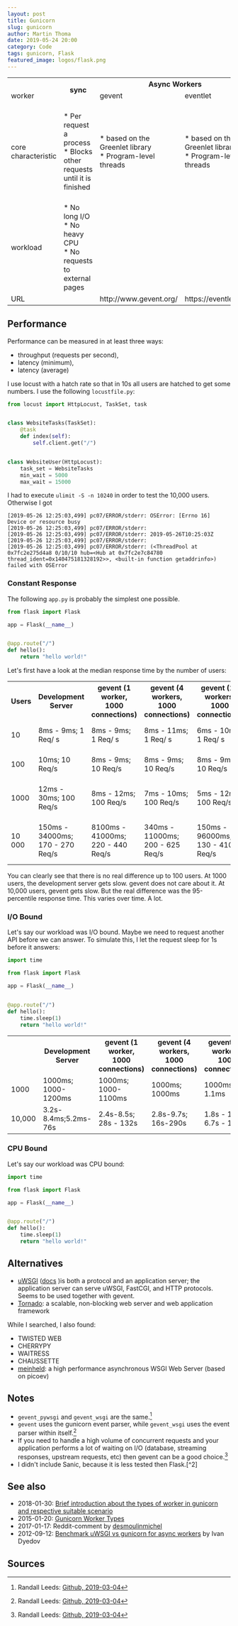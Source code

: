 ```yaml
---
layout: post
title: Gunicorn
slug: gunicorn
author: Martin Thoma
date: 2019-05-24 20:00
category: Code
tags: gunicorn, Flask
featured_image: logos/flask.png
---
```


<table>
    <tr>
        <th></th>
        <th rowspan="2">sync</th>
        <th colspan="2">Async Workers</th>
        <th rowspan="2">tornado</th>
        <th colspan="2">AsyncIO Workers</th>
    </tr>
    <tr>
        <td>worker</td>
        <td>gevent</td>
        <td>eventlet</td>
        <td>gaiohttp</td>
        <td>gthread</td>
    </tr>
    <tr>
        <td>core characteristic</td>
        <td>* Per request a process<br/>* Blocks other requests until it is finished</td>
        <td>*&nbsp;based on the Greenlet library<br/>* Program-level threads</td>
        <td>*&nbsp;based on the Greenlet library<br/>* Program-level threads</td>
        <td>*provides async I/O non-blocking design model<br/>*&nbsp;ideal for handling long requests</td>
        <td></td>
        <td>* Per request a thread</td>
    </tr>
    <tr>
        <td>workload</td>
        <td>* No long I/O<br/>* No heavy CPU<br/>* No requests to external pages</td>
        <td></td>
        <td></td>
        <td></td>
        <td></td>
        <td></td>
    </tr>
    <tr>
        <td>URL</td>
        <td></td>
        <td>http://www.gevent.org/</td>
        <td>https://eventlet.net/</td>
        <td></td>
        <td>https://aiohttp.readthedocs.io/en/stable/</td>
        <td></td>
    </tr>
</table>


## Performance

Performance can be measured in at least three ways:

* throughput (requests per second),
* latency (minimum),
* latency (average)

I use locust with a hatch rate so that in 10s all users are hatched to get some
numbers. I use the following `locustfile.py`:

```python
from locust import HttpLocust, TaskSet, task


class WebsiteTasks(TaskSet):
    @task
    def index(self):
        self.client.get("/")


class WebsiteUser(HttpLocust):
    task_set = WebsiteTasks
    min_wait = 5000
    max_wait = 15000
```

I had to execute `ulimit -S -n 10240` in order to test the 10,000 users. Otherwise
I got

```text
[2019-05-26 12:25:03,499] pc07/ERROR/stderr: OSError: [Errno 16] Device or resource busy
[2019-05-26 12:25:03,499] pc07/ERROR/stderr:
[2019-05-26 12:25:03,499] pc07/ERROR/stderr: 2019-05-26T10:25:03Z
[2019-05-26 12:25:03,499] pc07/ERROR/stderr:
[2019-05-26 12:25:03,499] pc07/ERROR/stderr: (<ThreadPool at 0x7fc2e275d4a8 0/10/10 hub=<Hub at 0x7fc2e7c84780 thread_ident=0x140475181328192>>, <built-in function getaddrinfo>) failed with OSError
```


### Constant Response

The following `app.py` is probably the simplest one possible.

```python
from flask import Flask

app = Flask(__name__)


@app.route("/")
def hello():
    return "hello world!"
```

Let's first have a look at the median response time by the number of users:

<table class="table">
    <tr>
        <th>Users</th>
        <th>Development Server</th>
        <th>gevent (1 worker, 1000 connections)</th>
        <th>gevent (4 workers, 1000 connections)</th>
        <th>gevent (12 workers, 1000 connections)</th>
        <th>sync (4 workers)</th>
        <th>gthread (4 workers)</th>
    </tr>
    <tr>
        <td>10</td>
        <td>8ms - 9ms; 1 Req/ s</td>
        <td>8ms - 9ms; 1 Req/ s</td>
        <td>8ms - 11ms; 1 Req/ s</td>
        <td>6ms - 10ms; 1 Req/ s</td>
        <td>7ms - 9ms; 1 Req/s</td>
        <td>6ms - 12ms; 1 Req/s</td>
    </tr>
    <tr>
        <td>100</td>
        <td>10ms; 10 Req/s</td>
        <td>8ms - 9ms; 10 Req/s</td>
        <td>8ms - 9ms; 10 Req/s</td>
        <td>8ms - 9ms; 10 Req/s</td>
        <td>7ms - 9ms; 10 Req/s</td>
        <td>8ms - 12ms; 10 Req/s</td>
    </tr>
    <tr>
        <td>1000</td>
        <td>12ms - 30ms; 100 Req/s</td>
        <td>8ms - 12ms; 100 Req/s</td>
        <td>7ms - 10ms; 100 Req/s</td>
        <td>5ms - 12ms; 100 Req/s</td>
        <td>6ms - 8ms; 100 Req/s</td>
        <td>8ms - 11ms; 100 Req/s</td>
    </tr>
    <tr>
        <td>10&thinsp;000</td>
        <td>150ms - 34000ms; 170 - 270 Req/s</td>
        <td>8100ms - 41000ms; 220 - 440 Req/s</td>
        <td>340ms - 11000ms; 200 - 625 Req/s</td>
        <td>150ms - 96000ms; 130 - 410 Req/s</td>
        <td>81ms - 101000ms; 220 - 750 Req/s</td>
        <td>350ms - 93000ms; 270 - 533 Req/s</td>
    </tr>
</table>

You can clearly see that there is no real difference up to 100 users. At 1000
users, the development server gets slow. gevent does not care about it. At
10,000 users, gevent gets slow. But the real difference was the 95-percentile
response time. This varies over time. A lot.


### I/O Bound

Let's say our workload was I/O bound. Maybe we need to request another API
before we can answer. To simulate this, I let the request sleep for 1s before
it answers:

```python
import time

from flask import Flask

app = Flask(__name__)


@app.route("/")
def hello():
    time.sleep(1)
    return "hello world!"
```

<table>
    <tr>
        <th></th>
        <th>Development Server</th>
        <th>gevent (1 worker, 1000 connections)</th>
        <th>gevent (4 workers, 1000 connections)</th>
        <th>gevent (12 workers, 1000 connections)</th>
        <th>sync (4 workers)</th>
        <th>gthread (4 workers)</th>
    </tr>
    <tr>
        <td>1000</td>
        <td>1000ms; 1000-1200ms</td>
        <td>1000ms; 1000-1100ms</td>
        <td>1000ms; 1000ms</td>
        <td>1000ms; 1s-1.1ms</td>
        <td>32s-37s;35s-97s</td>
        <td>Fails</td>
    </tr>
    <tr>
        <td>10,000</td>
        <td>3.2s-8.4ms;5.2ms-76s</td>
        <td>2.4s-8.5s; 28s - 132s</td>
        <td>2.8s-9.7s; 16s-290s</td>
        <td>1.8s - 11s; 6.7s - 150s</td>
        <td>29s - 131s;45s-183s</td>
        <td>Fails</td>
    </tr>
</table>


### CPU Bound

Let's say our workload was CPU bound:

```python
import time

from flask import Flask

app = Flask(__name__)


@app.route("/")
def hello():
    time.sleep(1)
    return "hello world!"
```


## Alternatives

* [uWSGI](https://en.wikipedia.org/wiki/UWSGI) ([docs](https://uwsgi-docs.readthedocs.io/en/latest/) )is both a protocol and an application server; the application server can serve uWSGI, FastCGI, and HTTP protocols. Seems to be used together with gevent.
* [Tornado](https://en.wikipedia.org/wiki/Tornado_(web_server)): a scalable, non-blocking web server and web application framework

While I searched, I also found:

* TWISTED WEB
* CHERRYPY
* WAITRESS
* CHAUSSETTE
* [meinheld](https://github.com/mopemope/meinheld): a high performance asynchronous WSGI Web Server (based on picoev)


## Notes

* `gevent_pywsgi` and `gevent_wsgi` are the same.[^1]
* `gevent` uses the gunicorn event parser, while `gevent_wsgi` uses the event
  parser within itself.[^1]
* If you need to handle a high volume of concurrent requests and your
  application performs a lot of waiting on I/O (database, streaming responses,
  upstream requests, etc) then gevent can be a good choice.[^1]
* I didn't include Sanic, because it is less tested then Flask.[^2]

## See also

* 2018-01-30: [Brief introduction about the types of worker in gunicorn and respective suitable scenario](https://medium.com/@genchilu/brief-introduction-about-the-types-of-worker-in-gunicorn-and-respective-suitable-scenario-67b0c0e7bd62)
* 2015-01-20: [Gunicorn Worker Types](https://www.spirulasystems.com/blog/2015/01/20/gunicorn-worker-types/)
* 2017-01-17: Reddit-comment by [desmoulinmichel](https://www.reddit.com/r/Python/comments/5og4hl/is_there_any_reason_to_use_flask_over_sanic/dcjbqml/)
* 2012-09-12: [Benchmark uWSGI vs gunicorn for async workers](https://ivan-site.com/2012/09/benchmark-uwsgi-vs-gunicorn-for-async-workers/) by Ivan Dyedov

## Sources

[^1]: Randall Leeds: [Github, 2019-03-04](https://github.com/benoitc/gunicorn/issues/305#issuecomment-469345296)
